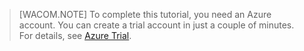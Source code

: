 <properties pageTitle="" title="" description="" documentationCenter="" services="" solutions="" authors="" writer="kathydav" editor="tysonn" manager="jeffreyg" />

<!-- deleted by customization
> [AZURE.NOTE]
> To complete this tutorial, you need an Azure account. You can create a trial account in just a couple of minutes. For details, see [Azure Trial](/pricing/1rmb-trial/).
-->
<!-- keep by customization: begin -->
> [WACOM.NOTE]
> To complete this tutorial, you need an Azure account. You can create a trial account in just a couple of minutes. For details, see [Azure Trial](http://azure.microsoft.com/pricing/1rmb-trial).
<!-- keep by customization: end -->
